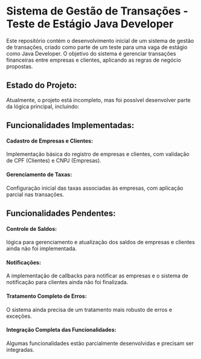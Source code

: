 # Sistema de Gestão de Transações - Teste de Estágio Java Developer

Este repositório contém o desenvolvimento inicial de um sistema de gestão de transações, criado como parte de um teste para uma vaga de estágio como Java Developer. O objetivo do sistema é gerenciar transações financeiras entre empresas e clientes, aplicando as regras de negócio propostas.

## Estado do Projeto:

Atualmente, o projeto está incompleto, mas foi possível desenvolver parte da lógica principal, incluindo:

## Funcionalidades Implementadas:

#### Cadastro de Empresas e Clientes: 
Implementação básica do registro de empresas e clientes, com validação de CPF (Clientes) e CNPJ (Empresas).
#### Gerenciamento de Taxas: 
Configuração inicial das taxas associadas às empresas, com aplicação parcial nas transações.

## Funcionalidades Pendentes:

#### Controle de Saldos: 
 lógica para gerenciamento e atualização dos saldos de empresas e clientes ainda não foi implementada.
#### Notificações: 
A implementação de callbacks para notificar as empresas e o sistema de notificação para clientes ainda não foi finalizada.
#### Tratamento Completo de Erros:
O sistema ainda precisa de um tratamento mais robusto de erros e exceções.
#### Integração Completa das Funcionalidades:
Algumas funcionalidades estão parcialmente desenvolvidas e precisam ser integradas.
